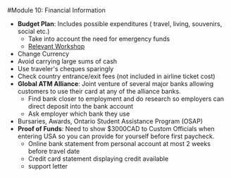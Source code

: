 #Module 10: Financial Information
- **Budget Plan**: Includes possible expenditures ( travel, living, souvenirs, social etc.)
  - Take into account the need for emergency funds
  - [Relevant Workshop](https://uwaterloo.ca/career-action/appointments-workshops)
- Change Currency
- Avoid carrying large sums of cash
- Use traveler's cheques sparingly
- Check country entrance/exit fees (not included in airline ticket cost)
- **Global ATM Alliance**: Joint venture of several major banks allowing customers to use their card at any of the alliance banks.
  - Find bank closer to employment and do research so employers can direct deposit into the bank account
  - Ask employer which bank they use
- Bursaries, Awards, Ontario Student Assistance Program (OSAP)
- **Proof of Funds**: Need to show $3000CAD to Custom Officials when entering USA so you can provide for yourself before first paycheck.
  - Online bank statement from personal account at most 2 weeks before travel date
  - Credit card statement displaying credit available
  - support letter